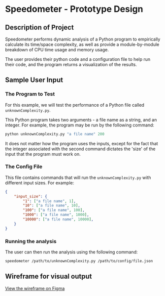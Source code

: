 # Speedometer - Prototype Design

## Description of Project

Speedometer performs dynamic analysis of a Python program to empirically calculate its time/space complexity, as well as provide a module-by-module breakdown of CPU time usage and memory usage.

The user provides their python code and a configuration file to help run their code, and the program returns a visualization of the results.

## Sample User Input

### The Program to Test

For this example, we will test the performance of a Python file called `unknownComplexity.py`. 

This Python program takes two arguments - a file name as a string, and an integer. For example, the program may be run by the following command:

```python
python unknownComplexity.py "a file name" 200
```

It does not matter how the program uses the inputs, except for the fact that the integer associated with the second command dictates the 'size' of the input that the program must work on.

### The Config File

This file contains commands that will run the `unknownComplexity.py` with different input sizes. For example:

```json
{
    "input_size": {
        "1": ["a file name", 1],
        "10": ["a file name", 10],
        "100": ["a file name", 100],
        "1000": ["a file name", 1000],
        "10000": ["a file name", 10000],
    }
}
```

### Running the analysis

The user can then run the analysis using the following command:

```bash
speedometer /path/to/unknownComplexity.py /path/to/config/file.json
```

## Wireframe for visual output

[View the wireframe on Figma](https://www.figma.com/file/4YQEQzz0XZD33ePeqh8TxW/FML-Complexity-2.0?node-id=0%3A1)
